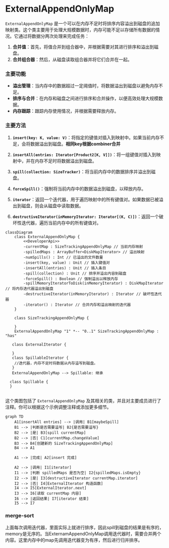 # ExternalAppendOnlyMap

`ExternalAppendOnlyMap` 是一个可以在内存不足时将排序内容溢出到磁盘的追加映射类。这个类主要用于处理大规模数据时，内存可能不足以存储所有数据的情况。它通过将数据分两次处理来完成任务：

1. **合并值**：首先，将值合并到组合器中，并根据需要对其进行排序和溢出到磁盘。
2. **合并组合器**：然后，从磁盘读取组合器并将它们合并在一起。

### 主要功能

- **溢出管理**：当内存中的数据超过一定阈值时，将数据溢出到磁盘以避免内存不足。
- **排序与合并**：在内存和磁盘之间进行排序和合并操作，以便高效处理大规模数据。
- **内存跟踪**：跟踪内存使用情况，并根据需要释放内存。

### 主要方法

1. **`insert(key: K, value: V)`**：将指定的键值对插入到映射中。如果当前内存不足，会将数据溢出到磁盘。**相同key根据combiner合并**

2. **`insertAll(entries: Iterator[Product2[K, V]])`**：将一组键值对插入到映射中，并在内存不足时将数据溢出到磁盘。

3. **`spill(collection: SizeTracker)`**：将当前内存中的数据排序并溢出到磁盘。

4. **`forceSpill()`**：强制将当前内存中的数据溢出到磁盘，以释放内存。

5. **`iterator`**：返回一个迭代器，用于遍历映射中的所有键值对。如果数据已被溢出到磁盘，则会从磁盘中读取数据。

6. **`destructiveIterator(inMemoryIterator: Iterator[(K, C)])`**：返回一个破坏性迭代器，遍历当前内存中的所有键值对。

```mermaid
classDiagram
    class ExternalAppendOnlyMap {
        <<DeveloperApi>>
        -currentMap : SizeTrackingAppendOnlyMap // 当前内存映射
        -spilledMaps : ArrayBuffer<DiskMapIterator> // 溢出映射
        -numSpills() : Int // 已溢出的文件数量
        -insert(key, value) : Unit // 插入键值对
        -insertAll(entries) : Unit // 插入条目
        -spill(collection) : Unit // 排序并溢出内容到磁盘
        -forceSpill() : Boolean // 强制溢出以释放内存
        -spillMemoryIteratorToDisk(inMemoryIterator) : DiskMapIterator // 将内存迭代器溢出到磁盘
        -destructiveIterator(inMemoryIterator) : Iterator // 破坏性迭代器
        -iterator() : Iterator // 合并内存和溢出映射的迭代器
    }

    class SizeTrackingAppendOnlyMap {
      
    }
    ExternalAppendOnlyMap "1" *-- "0..1" SizeTrackingAppendOnlyMap : "has"
   
   class ExternalIterator {

   }
   class SpillableIterator {
    //迭代器，内存不足时将数据从内存溢写到磁盘。
   }
   ExternalAppendOnlyMap --> Spillable: 继承
  
  class Spillable {
  }
   
```

这个类图包括了 `ExternalAppendOnlyMap` 及其相关的类，并且对主要成员进行了注释。你可以根据这个示例调整注释或添加更多细节。

```mermaid
graph TD
    A1[insertAll entries] --> |调用| B1[maybeSpill]
    B1 --> |判断是否需要溢写| B2{是否需要溢写}
    B2 --> |是| B3[spill currentMap]
    B2 --> |否| C1[currentMap.changeValue]
    B3 --> B4[创建新的 SizeTrackingAppendOnlyMap]
    B4 --> A1

    A1 --> |完成| A2[insert 完成]

    A2 --> |调用| I1[iterator]
    I1 --> |判断 spilledMaps 是否为空| I2{spilledMaps.isEmpty}
    I2 --> |是| I3[destructiveIterator currentMap.iterator]
    I2 --> |否| I4[ExternalIterator 构造函数]
    I4 --> I5[ExternalIterator.next]
    I3 --> I6[读取 currentMap 内容]
    I6 --> |返回结果| I7[iterator 结束]
    I5 --> I7
```

### merge-sort

上面每次调用迭代器，里面实际上就进行排序，因此spill到磁盘的结果是有序的，memory是无序的。当ExternamAppendOnlyMap调用迭代器时，需要合并两个内容。这里内存中的map先调用迭代器变为有序，然后进行归并排序。
